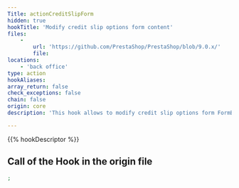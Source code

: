 ```yaml
---
Title: actionCreditSlipForm
hidden: true
hookTitle: 'Modify credit slip options form content'
files:
    -
        url: 'https://github.com/PrestaShop/PrestaShop/blob/9.0.x/'
        file: 
locations:
    - 'back office'
type: action
hookAliases: 
array_return: false
check_exceptions: false
chain: false
origin: core
description: 'This hook allows to modify credit slip options form FormBuilder'

---
```


{{% hookDescriptor %}}

## Call of the Hook in the origin file

```php
;
```
